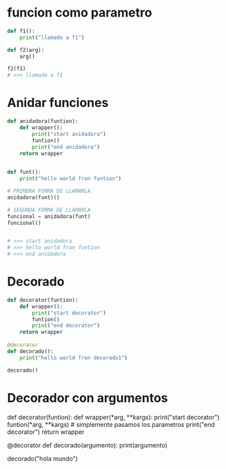 
# funcion como parametro
```py
def f1():
    print("llamado a f1")

def f2(arg):
    arg()

f2(f1)
# >>> llamado a f1
```

# Anidar funciones

```py
def anidadora(funtion):
    def wrapper():
        print("start anidadora")
        funtion()
        print("end anidadora")
    return wrapper
 

def funt():
    print("hello world fron funtion")

# PRIMERA FORMA DE LLAMARLA
anidadora(funt)()

# SEGUNDA FORMA DE LLAMARLA
funcional = anidadora(funt)
funcional()


# >>> start anidadora
# >>> hello world fron funtion
# >>> end anidadora
```

# Decorado

```py
def decorator(funtion):
    def wrapper():
        print("start decorator")
        funtion()
        print("end decorator")
    return wrapper
 
@decorator
def decorado():
    print("hello world fron decorado1")

decorado()
```

# Decorador con argumentos

def decorator(funtion):
    def wrapper(*arg, **kargs):
        print("start decorator")
        funtion(*arg, **kargs) # simplemente pasamos los parametros
        print("end decorator")
    return wrapper
 
@decorator
def decorado(argumento):
    print(argumento)

decorado("hola mundo")